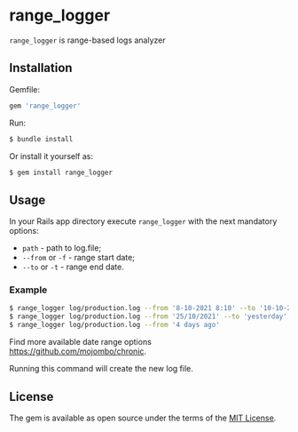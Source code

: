 # range_logger

`range_logger` is range-based logs analyzer

## Installation

Gemfile:

```ruby
gem 'range_logger'
```

Run:

```bash
$ bundle install
```

Or install it yourself as:
```bash
$ gem install range_logger
```

## Usage

In your Rails app directory execute `range_logger` with the next mandatory options:
- `path` - path to log.file;
- `--from` or `-f` - range start date;
- `--to` or `-t` - range end date.

### Example
```bash
$ range_logger log/production.log --from '8-10-2021 8:10' --to '10-10-221 12:30'
$ range_logger log/production.log --from '25/10/2021' --to 'yesterday'
$ range_logger log/production.log --from '4 days ago'
```
Find more available date range options https://github.com/mojombo/chronic.

Running this command will create the new log file.

## License

The gem is available as open source under the terms of the [MIT License](http://opensource.org/licenses/MIT).
